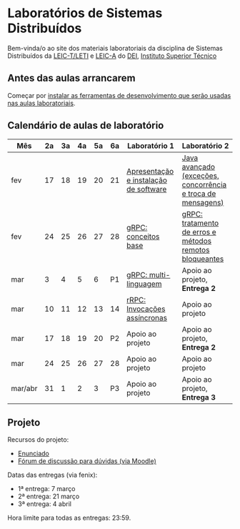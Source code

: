# Laboratórios de Sistemas Distribuídos

Bem-vinda/o ao site dos materiais laboratoriais da disciplina de Sistemas Distribuídos da
[LEIC-T/LETI](https://fenix.tecnico.ulisboa.pt/disciplinas/SDis36/2024-2025/2-semestre)
e
[LEIC-A](https://fenix.tecnico.ulisboa.pt/disciplinas/SDis236/2024-2025/2-semestre)
do [DEI](http://www.dei.tecnico.ulisboa.pt/), [Instituto Superior Técnico](http://www.tecnico.ulisboa.pt/)


## Antes das aulas arrancarem

Começar por [instalar as ferramentas de desenvolvimento que serão usadas nas aulas laboratoriais](./00-software.md).


## Calendário de aulas de laboratório


| Mês    | 2a   | 3a     | 4a    | 	5a   | 	6a   | 	Laboratório 1 | Laboratório 2 | 
|--------|-------|-------|--------|--------|--------|--------|--------|
| fev |	17 |	18 |	19 |	20 |	21 |	[Apresentação e instalação de software](./01-ferramentas.md) |	[Java avançado (exceções, concorrência e troca de mensagens)](./02-java-avancado.md)  | 
|fev |	24 |	25 |	26 |	27 |	28 |	[gRPC: conceitos base](./03-grpc.md) | [gRPC: tratamento de erros e métodos remotos bloqueantes](./04-grpc-erros.md) |
| mar |	3 |	4 |	5 |	6 |	P1 |	[gRPC: multi-linguagem](./05-grpc-multilinguagem.md) |	Apoio ao projeto, **Entrega 2**|
| mar |	10 |	11 |	12 |	13 |	14 |	[rRPC: Invocações assíncronas](./06-grpc-assincronas.md) |	Apoio ao projeto |
| mar |	17 |	18 |	19 |	20 |	P2 |	Apoio ao projeto |	Apoio ao projeto, **Entrega 2**|
| mar |	24 |	25 |	26 |	27 |	28 |	Apoio ao projeto |	Apoio ao projeto |
| mar/abr |	31 |	1 |	2 |	3 |	P3 |	Apoio ao projeto | Apoio ao projeto, **Entrega 3**|

## Projeto 

Recursos do projeto:

- [Enunciado]() 
- [Fórum de discussão para dúvidas (via Moodle)]()

Datas das entregas (via fenix):

- 1ª entrega: 7 março 
- 2ª entrega: 21 março
- 3ª entrega: 4 abril 

Hora limite para todas as entregas: 23:59.